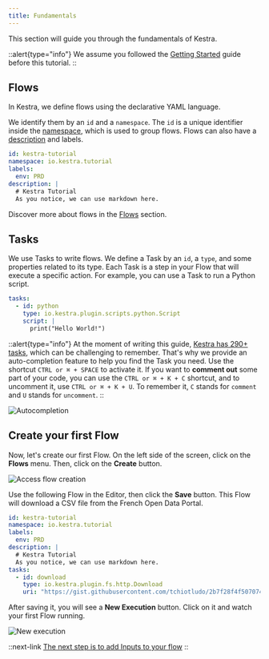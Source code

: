 ```yaml
---
title: Fundamentals
---
```


This section will guide you through the fundamentals of Kestra.

::alert{type="info"}
We assume you followed the [Getting Started](../01.getting-started.md) guide before this tutorial.
::

## Flows

In Kestra, we define flows using the declarative YAML language.

We identify them by an `id` and a `namespace`. The `id` is a unique identifier inside the [namespace](../03.concepts/01.flows.md#namespace), which is used to group flows. Flows can also have a [description](../05.developer-guide/01.flow.md#document-your-flow) and labels.

```yaml
id: kestra-tutorial
namespace: io.kestra.tutorial
labels:
  env: PRD
description: |
  # Kestra Tutorial
  As you notice, we can use markdown here.
```

Discover more about flows in the [Flows](../05.developer-guide/01.flow.md) section.

## Tasks

We use Tasks to write flows. We define a Task by an `id`, a `type`, and some properties related to its type. Each Task is a step in your Flow that will execute a specific action. For example, you can use a Task to run a Python script.

```yaml
tasks:
  - id: python
    type: io.kestra.plugin.scripts.python.Script
    script: |
      print("Hello World!")
```

::alert{type="info"}
At the moment of writing this guide, [Kestra has 290+ tasks](../../plugins/index.md), which can be challenging to remember. That's why we provide an auto-completion feature to help you find the Task you need. Use the shortcut `CTRL or ⌘ + SPACE` to activate it. If you want to **comment out** some part of your code, you can use the `CTRL or ⌘ + K + C` shortcut, and to uncomment it, use `CTRL or ⌘ + K + U`. To remember it, `C` stands for `comment` and `U` stands for `uncomment`. 
::

![Autocompletion](/docs/tutorial/fundamentals/autocomplete.gif)

## Create your first Flow

Now, let's create our first Flow. On the left side of the screen, click on the **Flows** menu.
Then, click on the **Create** button.

![Access flow creation](/docs/tutorial/fundamentals/create-button.png)

Use the following Flow in the Editor, then click the **Save** button.
This Flow will download a CSV file from the French Open Data Portal.

```yaml
id: kestra-tutorial
namespace: io.kestra.tutorial
labels:
  env: PRD
description: |
  # Kestra Tutorial
  As you notice, we can use markdown here.
tasks:
  - id: download
    type: io.kestra.plugin.fs.http.Download
    uri: "https://gist.githubusercontent.com/tchiotludo/2b7f28f4f507074e60150aedb028e074/raw/6b6348c4f912e79e3ffccaf944fd019bf51cba30/conso-elec-gaz-annuelle-par-naf-agregee-region.csv"
```

After saving it, you will see a **New Execution** button. Click on it and watch your first Flow running.

![New execution](/docs/tutorial/fundamentals/new-execution.png)


::next-link
[The next step is to add Inputs to your flow](./02.inputs.md)
::


